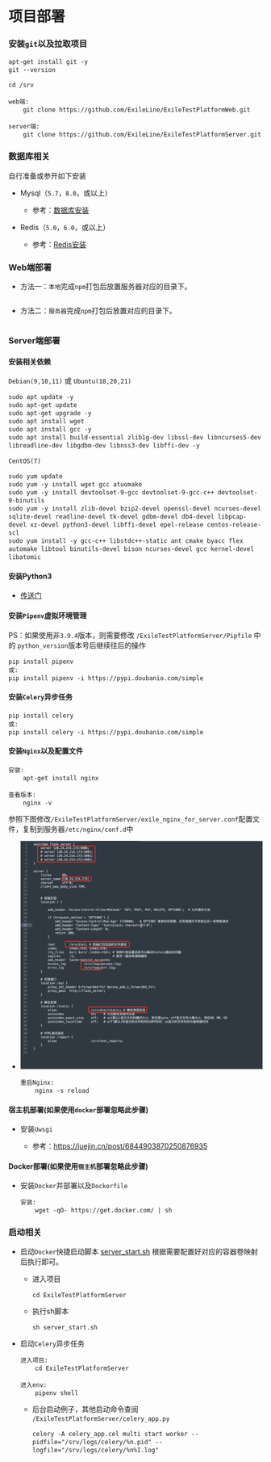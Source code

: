 # 项目部署

### 安装`git`以及拉取项目

```shell
apt-get install git -y
git --version
```

```shell
cd /srv

web端:
    git clone https://github.com/ExileLine/ExileTestPlatformWeb.git
    
server端:
    git clone https://github.com/ExileLine/ExileTestPlatformServer.git
```

### 数据库相关

自行准备或参开如下安装

- Mysql（`5.7`，`8.0`，或以上）

    - 参考：[数据库安装](./install_mysql_or_mariadb.md)


- Redis（`5.0`，`6.0`，或以上）

    - 参考：[Redis安装](./install_redis.md)

### Web端部署

- 方法一：`本地`完成`npm`打包后放置服务器对应的目录下。
    ```shell

    ```  
- 方法二：`服务器`完成`npm`打包后放置对应的目录下。
    ```shell

    ``` 

### Server端部署

#### 安装相关依赖

`Debian(9,10,11)` 或 `Ubuntu(18,20,21)`

```shell
sudo apt update -y
sudo apt-get update
sudo apt-get upgrade -y
sudo apt install wget
sudo apt install gcc -y
sudo apt install build-essential zlib1g-dev libssl-dev libncurses5-dev libreadline-dev libgdbm-dev libnss3-dev libffi-dev -y
```

`CentOS(7)`

```shell
sudo yum update
sudo yum -y install wget gcc atuomake
sudo yum -y install devtoolset-9-gcc devtoolset-9-gcc-c++ devtoolset-9-binutils
sudo yum -y install zlib-devel bzip2-devel openssl-devel ncurses-devel sqlite-devel readline-devel tk-devel gdbm-devel db4-devel libpcap-devel xz-devel python3-devel libffi-devel epel-release centos-release-scl
sudo yum install -y gcc-c++ libstdc++-static ant cmake byacc flex automake libtool binutils-devel bison ncurses-devel gcc kernel-devel libatomic
```

#### 安装Python3

- [传送门](./install_python.md)

#### 安装`Pipenv`虚拟环境管理

PS：如果使用非`3.9.4`版本，则需要修改 `/ExileTestPlatformServer/Pipfile` 中的 `python_version`版本号后继续往后的操作

```shell
pip install pipenv
或:
pip install pipenv -i https://pypi.doubanio.com/simple
```

#### 安装`Celery`异步任务

```shell
pip install celery
或:
pip install celery -i https://pypi.doubanio.com/simple
```

#### 安装`Nginx`以及配置文件

```shell
安装:
    apt-get install nginx

查看版本:
    nginx -v
```

参照下图修改`/ExileTestPlatformServer/exile_nginx_for_server.conf`配置文件，复制到服务器`/etc/nginx/conf.d`中

- ![exile_cover](imgs/nginx_docs.png)

    ```shell
    重启Nginx:
        nginx -s reload
    ```

#### 宿主机部署(如果使用`docker`部署忽略此步骤)

- 安装`Uwsgi`

    - 参考：https://juejin.cn/post/6844903870250876935

#### Docker部署(如果使用`宿主机`部署忽略此步骤)

- 安装`Docker`并部署以及`Dockerfile`
  ```shell
  安装:
      wget -qO- https://get.docker.com/ | sh
  ```

### 启动相关

- 启动`Docker`快捷启动脚本 [server_start.sh](server_start.sh) 根据需要配置好对应的容器卷映射后执行即可。
    - 进入项目

          cd ExileTestPlatformServer

    - 执行sh脚本

          sh server_start.sh


- 启动`Celery`异步任务
    ```shell
    进入项目:
        cd ExileTestPlatformServer
  
    进入env:
        pipenv shell
    ```

    - 后台启动例子，其他启动命令查阅 `/ExileTestPlatformServer/celery_app.py`
      ```shell
      celery -A celery_app.cel multi start worker --pidfile="/srv/logs/celery/%n.pid" --logfile="/srv/logs/celery/%n%I.log"
      ```